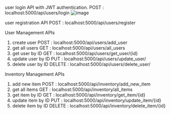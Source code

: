 user login API with JWT authentication.
POST : localhost:5000/api/users/login
![image](https://github.com/user-attachments/assets/c79e29e2-09b5-4f44-a2cf-e11fa8b669bc)

user registration API
POST : localhost:5000/api/users/register

User Management APIs
1. create user
   POST : localhost:5000/api/users/add_user
2. get all users
   GET : localhost:5000/api/users/all_users
3. get user by ID
   GET : localhost:5000/api/users/get_user/{id}
4. update user by ID
   PUT : localhost:5000/api/users/update_user/
5. delete user by ID
   DELETE : localhost:5000/api/users/delete_user/

Inventory Management APIs
1. add new item
   POST : localhost:5000/api/inventory/add_new_item
2. get all items
   GET : localhost:5000/api/inventory/all_items
3. get item by ID
   GET : localhost:5000/api/inventory/get_item/{id}
4. update item by ID
   PUT : localhost:5000/api/inventory/update_item/{id}
5. delete item by ID
   DELETE : localhost:5000/api/inventory/delete_item/{id}
